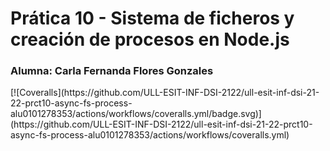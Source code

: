 # Prática 10 - Sistema de ficheros y creación de procesos en Node.js

### Alumna: Carla Fernanda Flores Gonzales
[](GitHubPages)

<p aling= center> [![Coveralls](https://github.com/ULL-ESIT-INF-DSI-2122/ull-esit-inf-dsi-21-22-prct10-async-fs-process-alu0101278353/actions/workflows/coveralls.yml/badge.svg)](https://github.com/ULL-ESIT-INF-DSI-2122/ull-esit-inf-dsi-21-22-prct10-async-fs-process-alu0101278353/actions/workflows/coveralls.yml) </p>
